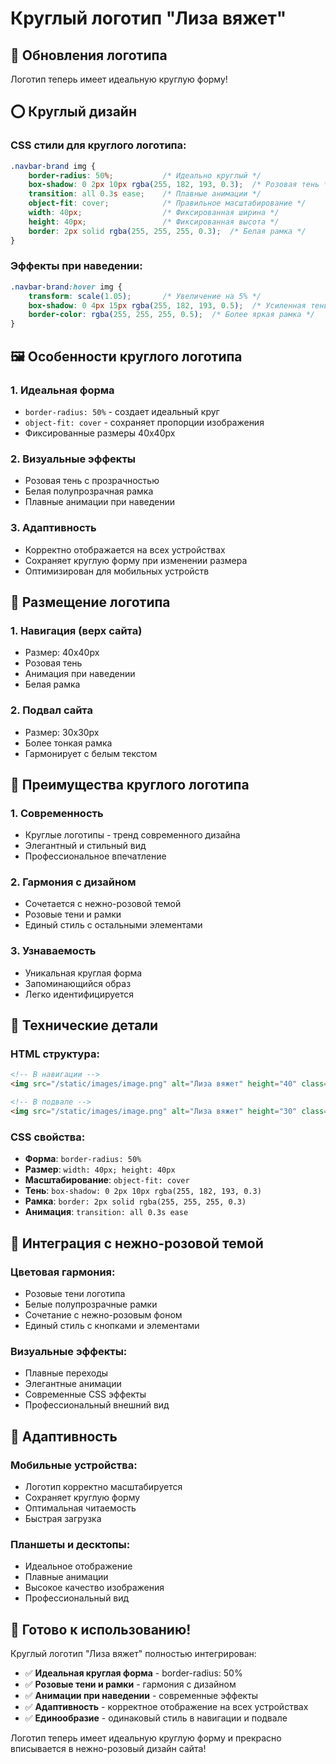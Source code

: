 # Круглый логотип "Лиза вяжет"

## 🎨 Обновления логотипа

Логотип теперь имеет идеальную круглую форму!

## ⭕ Круглый дизайн

### CSS стили для круглого логотипа:
```css
.navbar-brand img {
    border-radius: 50%;           /* Идеально круглый */
    box-shadow: 0 2px 10px rgba(255, 182, 193, 0.3);  /* Розовая тень */
    transition: all 0.3s ease;    /* Плавные анимации */
    object-fit: cover;            /* Правильное масштабирование */
    width: 40px;                  /* Фиксированная ширина */
    height: 40px;                 /* Фиксированная высота */
    border: 2px solid rgba(255, 255, 255, 0.3);  /* Белая рамка */
}
```

### Эффекты при наведении:
```css
.navbar-brand:hover img {
    transform: scale(1.05);       /* Увеличение на 5% */
    box-shadow: 0 4px 15px rgba(255, 182, 193, 0.5);  /* Усиленная тень */
    border-color: rgba(255, 255, 255, 0.5);  /* Более яркая рамка */
}
```

## 🖼️ Особенности круглого логотипа

### 1. **Идеальная форма**
- `border-radius: 50%` - создает идеальный круг
- `object-fit: cover` - сохраняет пропорции изображения
- Фиксированные размеры 40x40px

### 2. **Визуальные эффекты**
- Розовая тень с прозрачностью
- Белая полупрозрачная рамка
- Плавные анимации при наведении

### 3. **Адаптивность**
- Корректно отображается на всех устройствах
- Сохраняет круглую форму при изменении размера
- Оптимизирован для мобильных устройств

## 📍 Размещение логотипа

### 1. **Навигация (верх сайта)**
- Размер: 40x40px
- Розовая тень
- Анимация при наведении
- Белая рамка

### 2. **Подвал сайта**
- Размер: 30x30px
- Более тонкая рамка
- Гармонирует с белым текстом

## 🎯 Преимущества круглого логотипа

### 1. **Современность**
- Круглые логотипы - тренд современного дизайна
- Элегантный и стильный вид
- Профессиональное впечатление

### 2. **Гармония с дизайном**
- Сочетается с нежно-розовой темой
- Розовые тени и рамки
- Единый стиль с остальными элементами

### 3. **Узнаваемость**
- Уникальная круглая форма
- Запоминающийся образ
- Легко идентифицируется

## 🚀 Технические детали

### HTML структура:
```html
<!-- В навигации -->
<img src="/static/images/image.png" alt="Лиза вяжет" height="40" class="me-2">

<!-- В подвале -->
<img src="/static/images/image.png" alt="Лиза вяжет" height="30" class="me-2" style="border-radius: 50%; border: 1px solid rgba(255, 255, 255, 0.3);">
```

### CSS свойства:
- **Форма**: `border-radius: 50%`
- **Размер**: `width: 40px; height: 40px`
- **Масштабирование**: `object-fit: cover`
- **Тень**: `box-shadow: 0 2px 10px rgba(255, 182, 193, 0.3)`
- **Рамка**: `border: 2px solid rgba(255, 255, 255, 0.3)`
- **Анимация**: `transition: all 0.3s ease`

## 🌸 Интеграция с нежно-розовой темой

### Цветовая гармония:
- Розовые тени логотипа
- Белые полупрозрачные рамки
- Сочетание с нежно-розовым фоном
- Единый стиль с кнопками и элементами

### Визуальные эффекты:
- Плавные переходы
- Элегантные анимации
- Современные CSS эффекты
- Профессиональный внешний вид

## 📱 Адаптивность

### Мобильные устройства:
- Логотип корректно масштабируется
- Сохраняет круглую форму
- Оптимальная читаемость
- Быстрая загрузка

### Планшеты и десктопы:
- Идеальное отображение
- Плавные анимации
- Высокое качество изображения
- Профессиональный вид

## 🚀 Готово к использованию!

Круглый логотип "Лиза вяжет" полностью интегрирован:
- ✅ **Идеальная круглая форма** - border-radius: 50%
- ✅ **Розовые тени и рамки** - гармония с дизайном
- ✅ **Анимации при наведении** - современные эффекты
- ✅ **Адаптивность** - корректное отображение на всех устройствах
- ✅ **Единообразие** - одинаковый стиль в навигации и подвале

Логотип теперь имеет идеальную круглую форму и прекрасно вписывается в нежно-розовый дизайн сайта!

